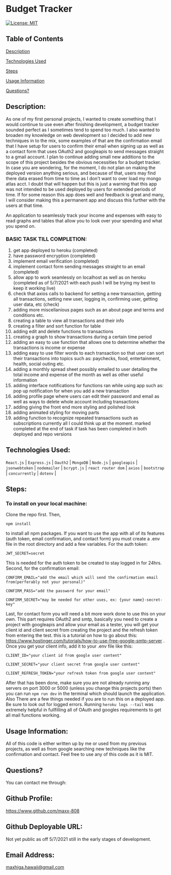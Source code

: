 # Budget Tracker

[![License: MIT](https://img.shields.io/badge/License-MIT-yellow.svg)](https://opensource.org/licenses/MIT)

## Table of Contents

[Description](#description)

[Technologies Used](#tech-used)

[Steps](#steps)

[Usage Information](#usage-information)

[Questions?](#questions?)

<a name="description"></a>

## Description:

As one of my first personal projects, I wanted to create something that I would continue to use even after finishing development, a budget tracker sounded perfect as I sometimes tend to spend too much. I also wanted to broaden my knowledge on web development so I decided to add new techniques in to the mix, some examples of that are the confirmation email that I have setup for users to confirm their email when signing up as well as a contact form that uses OAuth2 and googleapis to send messages straight to a gmail account. I plan to continue adding small new additions to the scope of this project besides the obvious necessities for a budget tracker. In case you are wondering, for the moment, I do not plan on making the deployed version anything serious, and because of that, users may find there data erased from time to time as I don't want to over load my mongo atlas acct. I doubt that will happen but this is just a warning that this app was not intended to be used deployed by users for extended periods of time. If for some reason this app does well and feedback is great and many, I will consider making this a permanent app and discuss this further with the users at that time.

An application to seamlessly track your income and expenses with easy to read graphs and tables that allow you to look over your spending and what you spend on.

### BASIC TASK TILL COMPLETION:
1. get app deployed to heroku (completed)
2. have password encryption (completed)
3. implement email verification (completed)
4. implement contact form sending messages straight to an email (completed)
5. allow app to work seamlessly on localhost as well as on heroku (completed as of 5/7/2021 with each push I will be trying my best to keep it working live)
6. check that axios calls to backend for setting a new transaction, getting all transactions, setting new user, logging in, confirming user, getting user data, etc (check)
7. adding more miscellanious pages such as an about page and terms and conditions etc.
8. creating a table to view all transactions and their info
9. creating a filter and sort function for table
10. adding edit and delete functions to transactions
11. creating a graph to show transactions during a certain time period
12. adding an easy to use function that allows one to determine whether the transactions is income or expense
13. adding easy to use filter words to each transaction so that user can sort their transactions into topics such as: paychecks, food, entertainment, health, social outing etc.
14. adding a monthly spread sheet possibly emailed to user detailing the total income and expense of the month as well as other useful information
15. adding interface notifications for functions ran while using app such as: pop up notification for when you add a new transaction
16. adding profile page where users can edit their password and email as well as ways to delete whole account including transactions
17. adding giving the front end more styling and polished look
18. adding animated styling for moving parts
19. adding function to recognize repeated transactions such as subscriptions
currently all I could think up at the moment. marked completed at the end of task if task has been completed in both deployed and repo versions

<a name="tech-used"></a>

## Technologies Used:

`React.js` | `Express.js` | `Oauth2` | `MongoDB` | `Node.js` | `googleapis` | `jsonwebtoken` | `nodemailer` | `bcrypt.js` | `react router dom` | `axios` | `bootstrap` | `concurrently` | `dotenv` |

<a name="steps"></a>

## Steps:

### To install on your local machine:

Clone the repo first. Then,

`npm install`

to install all npm packages. If you want to use the app with all of its features (auth token, email confirmation, and contact form) you must create a
.env file in the root directory and add a few variables. For the auth token:

`JWT_SECRET=secret`

This is needed for the auth token to be created to stay logged in for 24hrs. Second, for the confirmation email:

`CONFIRM_EMAIL="add the email which will send the confirmation email from(perferably not your personal)"`

`CONFIRM_PASS="add the password for your email"`

`CONFIRM_SECRET="may be needed for other uses, ex: {your name}-secret-key"`

Last, for contact form you will need a bit more work done to use this on your own. This part requires OAuth2 and smtp, basically you need to create a project with googleapis and allow your email as a tester, you will get your client id and client secret from creating the project and the refresh token from entering the test. this is a tutorial on how to go about this: https://www.hostinger.com/tutorials/how-to-use-free-google-smtp-server . Once you get your client info, add it to your .env file like this:

`CLIENT_ID="your client id from google user content"`

`CLIENT_SECRET="your client secret from google user content"`

`CLIENT_REFRESH_TOKEN="your refresh token from google user content"`

After that has been done, make sure you are not already running any servers on port 3000 or 5000 (unless you change this projects ports) then you can run `npm run dev` in the terminal which should launch the application. Also There are a few things needed if you are to run this on a deployed app. Be sure to look out for logged errors. Running `heroku logs --tail` was extremely helpful in fullfilling all of OAuth and googles requirements to get all mail functions working.

<a name="usage-information"></a>

## Usage Information:

All of this code is either written up by me or used from my previous projects, as well as from google searching new techniques like the confirmation and contact. Feel free to use any of this code as it is MIT.

<a name="questions?"></a>

## Questions?

You can contact me through:

## Github Profile:

https://www.github.com/maxx-808

## Github Deployable URL:

Not yet public as off 5/7/2021 still in the early stages of development.

## Email Address:

maxhiga.hawaii@gmail.com
